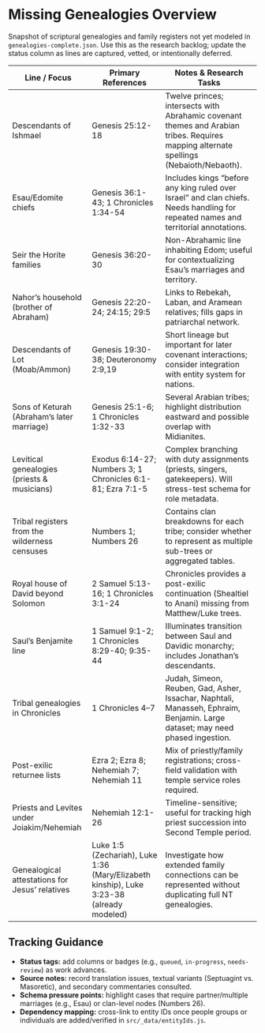 # Missing Genealogies Overview

Snapshot of scriptural genealogies and family registers not yet modeled in `genealogies-complete.json`. Use this as the research backlog; update the status column as lines are captured, vetted, or intentionally deferred.

| Line / Focus | Primary References | Notes & Research Tasks |
| --- | --- | --- |
| Descendants of Ishmael | Genesis 25:12-18 | Twelve princes; intersects with Abrahamic covenant themes and Arabian tribes. Requires mapping alternate spellings (Nebaioth/Nebaoth). |
| Esau/Edomite chiefs | Genesis 36:1-43; 1 Chronicles 1:34-54 | Includes kings “before any king ruled over Israel” and clan chiefs. Needs handling for repeated names and territorial annotations. |
| Seir the Horite families | Genesis 36:20-30 | Non-Abrahamic line inhabiting Edom; useful for contextualizing Esau’s marriages and territory. |
| Nahor’s household (brother of Abraham) | Genesis 22:20-24; 24:15; 29:5 | Links to Rebekah, Laban, and Aramean relatives; fills gaps in patriarchal network. |
| Descendants of Lot (Moab/Ammon) | Genesis 19:30-38; Deuteronomy 2:9,19 | Short lineage but important for later covenant interactions; consider integration with entity system for nations. |
| Sons of Keturah (Abraham’s later marriage) | Genesis 25:1-6; 1 Chronicles 1:32-33 | Several Arabian tribes; highlight distribution eastward and possible overlap with Midianites. |
| Levitical genealogies (priests & musicians) | Exodus 6:14-27; Numbers 3; 1 Chronicles 6:1-81; Ezra 7:1-5 | Complex branching with duty assignments (priests, singers, gatekeepers). Will stress-test schema for role metadata. |
| Tribal registers from the wilderness censuses | Numbers 1; Numbers 26 | Contains clan breakdowns for each tribe; consider whether to represent as multiple sub-trees or aggregated tables. |
| Royal house of David beyond Solomon | 2 Samuel 5:13-16; 1 Chronicles 3:1-24 | Chronicles provides a post-exilic continuation (Shealtiel to Anani) missing from Matthew/Luke trees. |
| Saul’s Benjamite line | 1 Samuel 9:1-2; 1 Chronicles 8:29-40; 9:35-44 | Illuminates transition between Saul and Davidic monarchy; includes Jonathan’s descendants. |
| Tribal genealogies in Chronicles | 1 Chronicles 4–7 | Judah, Simeon, Reuben, Gad, Asher, Issachar, Naphtali, Manasseh, Ephraim, Benjamin. Large dataset; may need phased ingestion. |
| Post-exilic returnee lists | Ezra 2; Ezra 8; Nehemiah 7; Nehemiah 11 | Mix of priestly/family registrations; cross-field validation with temple service roles required. |
| Priests and Levites under Joiakim/Nehemiah | Nehemiah 12:1-26 | Timeline-sensitive; useful for tracking high priest succession into Second Temple period. |
| Genealogical attestations for Jesus’ relatives | Luke 1:5 (Zechariah), Luke 1:36 (Mary/Elizabeth kinship), Luke 3:23-38 (already modeled) | Investigate how extended family connections can be represented without duplicating full NT genealogies. |

## Tracking Guidance

- **Status tags:** add columns or badges (e.g., `queued`, `in-progress`, `needs-review`) as work advances.
- **Source notes:** record translation issues, textual variants (Septuagint vs. Masoretic), and secondary commentaries consulted.
- **Schema pressure points:** highlight cases that require partner/multiple marriages (e.g., Esau) or clan-level nodes (Numbers 26).
- **Dependency mapping:** cross-link to entity IDs once people groups or individuals are added/verified in `src/_data/entityIds.js`.
